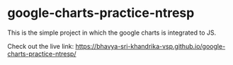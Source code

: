 # google-charts-practice-ntresp
This is the simple project in which the google charts is integrated to JS.

Check out the live link:  https://bhavya-sri-khandrika-vsp.github.io/google-charts-practice-ntresp/
